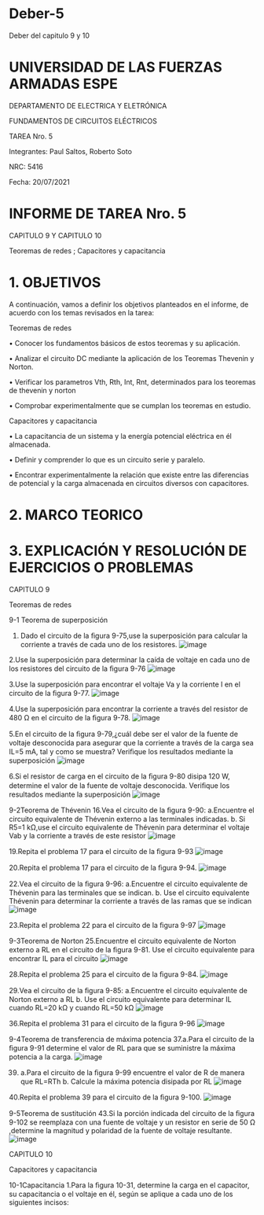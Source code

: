 # Deber-5

Deber del capitulo 9 y 10

# UNIVERSIDAD DE LAS FUERZAS ARMADAS ESPE 

DEPARTAMENTO DE ELECTRICA Y ELETRÓNICA 

 FUNDAMENTOS DE CIRCUITOS ELÉCTRICOS 

 TAREA Nro. 5

 Integrantes: Paul Saltos, Roberto Soto

 NRC: 5416

 Fecha: 20/07/2021

# INFORME DE TAREA Nro. 5

CAPITULO 9 Y CAPITULO 10

Teoremas de redes ; Capacitores y capacitancia

# 1.	OBJETIVOS 

A continuación, vamos a definir los objetivos planteados en el informe, de acuerdo con los temas revisados en la tarea: 

Teoremas de redes 

• Conocer los fundamentos básicos de estos teoremas y su aplicación.

• Analizar el circuito DC mediante la aplicación de los Teoremas Thevenin y Norton.

• Verificar los parametros Vth, Rth, Int, Rnt, determinados para los teoremas de thevenin y norton

• Comprobar experimentalmente que se cumplan los teoremas en estudio.

Capacitores y capacitancia

• La capacitancia de un sistema y la energía potencial eléctrica en él almacenada.

• Definir y comprender lo que es un circuito serie y paralelo.

• Encontrar experimentalmente la relación que existe entre las diferencias de potencial y la carga almacenada en circuitos diversos con capacitores.

# 2.	MARCO TEORICO 

# 3.	EXPLICACIÓN Y RESOLUCIÓN DE EJERCICIOS O PROBLEMAS 

CAPITULO 9

Teoremas de redes

9-1 Teorema de superposición
1. Dado el circuito de la ﬁgura 9-75,use la superposición para calcular la corriente a través de cada uno de los resistores.
![image](https://user-images.githubusercontent.com/85178869/126491075-8ef6c5c2-377d-40ac-b8bf-5d205aca925d.png)

2.Use la superposición para determinar la caída de voltaje en cada uno de los resistores del circuito de la ﬁgura 9-76
![image](https://user-images.githubusercontent.com/85178869/126491200-8a7bc149-0506-44f6-a4c3-7d46561db58c.png)

3.Use la superposición para encontrar el voltaje Va y la corriente I  en el circuito de la ﬁgura 9-77.
![image](https://user-images.githubusercontent.com/85178869/126491558-ba591f73-ec71-450f-8c23-47f6fc0c189f.png)

4.Use la superposición para encontrar la corriente a través del resistor de 480 Ω en el circuito de la ﬁgura 9-78.
![image](https://user-images.githubusercontent.com/85178869/126491694-140b9c49-7b75-46c9-ab49-0816e6dee2ed.png)

5.En el circuito de la ﬁgura 9-79,¿cuál debe ser el valor de la fuente de voltaje desconocida para asegurar que la corriente a través de la carga sea IL=5 mA, tal y como se muestra? Veriﬁque los resultados mediante la superposición
![image](https://user-images.githubusercontent.com/85178869/126491937-1ee16204-53a3-432b-b873-1a9584d5d447.png)

6.Si el resistor de carga en el circuito de la ﬁgura 9-80 disipa 120 W, determine el valor de la fuente de voltaje desconocida. Veriﬁque los resultados mediante la superposición
![image](https://user-images.githubusercontent.com/85178869/126492224-42a4e510-8c36-4064-ab35-6f0b324e7589.png)

9-2Teorema de Thévenin
16.Vea el circuito de la ﬁgura 9-90:
a.Encuentre el circuito equivalente de Thévenin externo a las terminales indicadas.
b. Si R5=1 kΩ,use el circuito equivalente de Thévenin para determinar el voltaje Vab y la corriente a través de este resistor
![image](https://user-images.githubusercontent.com/85178869/126492847-c9278cfb-3bde-4cbf-ba7d-04be3fcc593e.png)

19.Repita el problema 17 para el circuito de la ﬁgura 9-93
![image](https://user-images.githubusercontent.com/85178869/126493055-eb61157d-c3f3-47bc-a800-06c22f5b6d2c.png)

20.Repita el problema 17 para el circuito de la ﬁgura 9-94.
![image](https://user-images.githubusercontent.com/85178869/126493171-0e7f4c70-87e2-4adc-bf94-ecedeeadb232.png)

22.Vea el circuito de la ﬁgura 9-96:
a.Encuentre el circuito equivalente de Thévenin para las terminales que se indican.
b. Use el circuito equivalente Thévenin para determinar la corriente a través de las ramas que se indican
![image](https://user-images.githubusercontent.com/85178869/126493362-6fbb841d-3e03-44e1-ac9d-2bde1f79999e.png)

23.Repita el problema 22 para el circuito de la ﬁgura 9-97
![image](https://user-images.githubusercontent.com/85178869/126493476-6ca0175f-cb05-4168-a726-9557f45851a1.png)

9-3Teorema de Norton
25.Encuentre el circuito equivalente de Norton externo a RL en el circuito de la ﬁgura 9-81. Use el circuito equivalente para encontrar IL para el circuito
![image](https://user-images.githubusercontent.com/85178869/126493825-b2b872f7-6430-470d-8d33-ae91d6213f47.png)

28.Repita el problema 25 para el circuito de la ﬁgura 9-84.
![image](https://user-images.githubusercontent.com/85178869/126493978-d5e720cb-2951-40b8-8e64-ec991e99b396.png)

29.Vea el circuito de la ﬁgura 9-85:
a.Encuentre el circuito equivalente de Norton externo a RL
b. Use el circuito equivalente para determinar IL cuando RL=20 kΩ y cuando RL=50 kΩ
![image](https://user-images.githubusercontent.com/85178869/126494317-786d6da0-5c9b-44c0-b632-ca1d6fc6cc9a.png)

36.Repita el problema 31 para el circuito de la ﬁgura 9-96
![image](https://user-images.githubusercontent.com/85178869/126494439-c4719725-b9a5-4012-929f-3094ee50dc8a.png)

9-4Teorema de transferencia de máxima potencia
37.a.Para el circuito de la ﬁgura 9-91 determine el valor de RL para que se suministre la máxima potencia a la carga.
![image](https://user-images.githubusercontent.com/85178869/126494601-0cc5d87c-24d6-4eac-8b0e-616bb2389488.png)

39. a.Para el circuito de la ﬁgura 9-99 encuentre el valor de R de manera que RL=RTh
b. Calcule la máxima potencia disipada por RL
![image](https://user-images.githubusercontent.com/85178869/126494929-86e0c6d9-8d0e-4ca6-845b-9361a0fb06a2.png)

40.Repita el problema 39 para el circuito de la ﬁgura 9-100.
![image](https://user-images.githubusercontent.com/85178869/126495041-924560f2-f588-4556-8881-2e0ebd8dbcca.png)

9-5Teorema de sustitución
43.Si la porción indicada del circuito de la ﬁgura 9-102 se reemplaza con una fuente de voltaje y un resistor en serie de 50 Ω ,determine la magnitud y polaridad de la fuente de voltaje resultante.
![image](https://user-images.githubusercontent.com/85178869/126495231-ec97dd05-3978-41aa-bfcf-35ab745454e8.png)

CAPITULO 10

Capacitores y capacitancia

10-1Capacitancia
1.Para la ﬁgura 10-31, determine la carga en el capacitor, su capacitancia o el voltaje en él, según se aplique a cada uno de los siguientes incisos:


